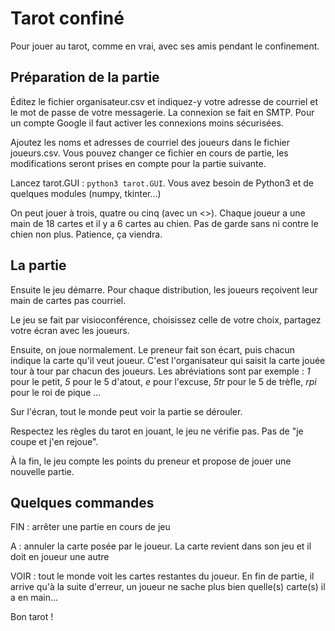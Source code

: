 # Tarot confiné
Pour jouer au tarot, comme en vrai, avec ses amis pendant le confinement.

## Préparation de la partie

Éditez le fichier organisateur.csv et indiquez-y votre adresse de courriel et le mot de passe de votre messagerie. La connexion se fait en SMTP. Pour un compte Google il faut activer les connexions moins sécurisées.

Ajoutez les noms et adresses de courriel des joueurs dans le fichier joueurs.csv. Vous pouvez changer ce fichier en cours de partie, les modifications seront prises en compte pour la partie suivante.

Lancez tarot.GUI : `python3 tarot.GUI`. Vous avez besoin de Python3 et de quelques modules (numpy, tkinter...)

On peut jouer à trois, quatre ou cinq (avec un <<mort>>). Chaque joueur a une main de 18 cartes et il y a 6 cartes au chien. Pas de garde sans ni contre le chien non plus. Patience, ça viendra.

## La partie

Ensuite le jeu démarre. Pour chaque distribution, les joueurs reçoivent leur main de cartes pas courriel.

Le jeu se fait par visioconférence, choisissez celle de votre choix, partagez votre écran avec les joueurs.

Ensuite, on joue normalement. Le preneur fait son écart, puis chacun indique la carte qu'il veut joueur. C'est l'organisateur qui saisit la carte jouée tour à tour par chacun des joueurs. Les abréviations sont par exemple : *1* pour le petit, *5* pour le 5 d'atout, *e* pour l'excuse, *5tr* pour le 5 de trèfle, *rpi* pour le roi de pique ...

Sur l'écran, tout le monde peut voir la partie se dérouler.

Respectez les règles du tarot en jouant, le jeu ne vérifie pas. Pas de "je coupe et j'en rejoue".

À la fin, le jeu compte les points du preneur et propose de jouer une nouvelle partie.

## Quelques commandes
FIN : arrêter une partie en cours de jeu

A : annuler la carte posée par le joueur. La carte revient dans son jeu et il doit en joueur une autre

VOIR : tout le monde voit les cartes restantes du joueur. En fin de partie, il arrive qu'à la suite d'erreur, un joueur ne sache plus bien quelle(s) carte(s) il a en main...


Bon tarot !

